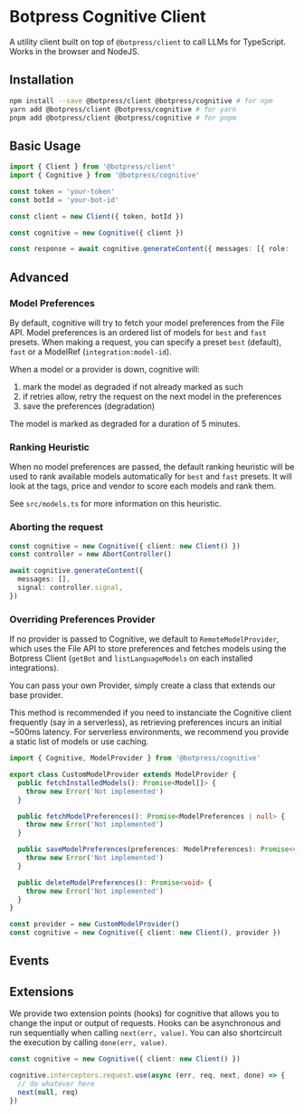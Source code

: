 # Botpress Cognitive Client

A utility client built on top of `@botpress/client` to call LLMs for TypeScript. Works in the browser and NodeJS.

## Installation

```bash
npm install --save @botpress/client @botpress/cognitive # for npm
yarn add @botpress/client @botpress/cognitive # for yarn
pnpm add @botpress/client @botpress/cognitive # for pnpm
```

## Basic Usage

```ts
import { Client } from '@botpress/client'
import { Cognitive } from '@botpress/cognitive'

const token = 'your-token'
const botId = 'your-bot-id'

const client = new Client({ token, botId })

const cognitive = new Cognitive({ client })

const response = await cognitive.generateContent({ messages: [{ role: 'user', content: 'Hello!' }] })
```

## Advanced

### Model Preferences

By default, cognitive will try to fetch your model preferences from the File API.
Model preferences is an ordered list of models for `best` and `fast` presets.
When making a request, you can specify a preset `best` (default), `fast` or a ModelRef (`integration:model-id`).

When a model or a provider is down, cognitive will:

1. mark the model as degraded if not already marked as such
2. if retries allow, retry the request on the next model in the preferences
3. save the preferences (degradation)

The model is marked as degraded for a duration of 5 minutes.

### Ranking Heuristic

When no model preferences are passed, the default ranking heuristic will be used to rank available models automatically for `best` and `fast` presets.
It will look at the tags, price and vendor to score each models and rank them.

See `src/models.ts` for more information on this heuristic.

### Aborting the request

```ts
const cognitive = new Cognitive({ client: new Client() })
const controller = new AbortController()

await cognitive.generateContent({
  messages: [],
  signal: controller.signal,
})
```

### Overriding Preferences Provider

If no provider is passed to Cognitive, we default to `RemoteModelProvider`, which uses the File API to store preferences and fetches models using the Botpress Client (`getBot` and `listLanguageModels` on each installed integrations).

You can pass your own Provider, simply create a class that extends our base provider.

This method is recommended if you need to instanciate the Cognitive client frequently (say in a serverless), as retrieving preferences incurs an initial ~500ms latency.
For serverless environments, we recommend you provide a static list of models or use caching.

```ts
import { Cognitive, ModelProvider } from '@botpress/cognitive'

export class CustomModelProvider extends ModelProvider {
  public fetchInstalledModels(): Promise<Model[]> {
    throw new Error('Not implemented')
  }

  public fetchModelPreferences(): Promise<ModelPreferences | null> {
    throw new Error('Not implemented')
  }

  public saveModelPreferences(preferences: ModelPreferences): Promise<void> {
    throw new Error('Not implemented')
  }

  public deleteModelPreferences(): Promise<void> {
    throw new Error('Not implemented')
  }
}

const provider = new CustomModelProvider()
const cognitive = new Cognitive({ client: new Client(), provider })
```

## Events

## Extensions

We provide two extension points (hooks) for cognitive that allows you to change the input or output of requests.
Hooks can be asynchronous and run sequentially when calling `next(err, value)`.
You can also shortcircuit the execution by calling `done(err, value)`.

```ts
const cognitive = new Cognitive({ client: new Client() })

cognitive.interceptors.request.use(async (err, req, next, done) => {
  // do whatever here
  next(null, req)
})
```
